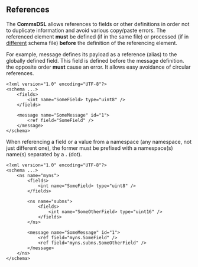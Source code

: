 ## References
The **CommsDSL** allows references to fields or other definitions in order not
to duplicate information and avoid various copy/paste errors. The referenced
element **must** be defined (if in the same file) or processed (if in 
[different](multiple_files.md) schema file) **before** the definition of the 
referencing element.

For example, message defines its payload as a reference (alias) to the 
globally defined field. This field is defined before the message definition. 
the opposite order **must** cause an error. It allows easy avoidance of 
circular references.
```
<?xml version="1.0" encoding="UTF-8"?>
<schema ...>
    <fields>
        <int name="SomeField> type="uint8" />
    </fields>
    
    <message name="SomeMessage" id="1">
        <ref field="SomeField" />
    </message>
</schema>
```
When referencing a field or a value from a namespace (any namespace, not just
different one), the former must be prefixed with a namespace(s) name(s) 
separated by a **.** (dot).
```
<?xml version="1.0" encoding="UTF-8"?>
<schema ...>
    <ns name="myns">
        <fields>
            <int name="SomeField> type="uint8" />
        </fields>
        
        <ns name="subns">
            <fields>
                <int name="SomeOtherField> type="uint16" />
            </fields>
        </ns>
        
        <message name="SomeMessage" id="1">
            <ref field="myns.SomeField" />
            <ref field="myns.subns.SomeOtherField" />
        </message>
    </ns>
</schema>
```
